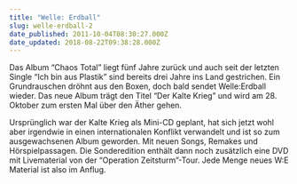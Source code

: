 ```yaml
---
title: "Welle: Erdball"
slug: welle-erdball-2
date_published: 2011-10-04T08:30:27.000Z
date_updated: 2018-08-22T09:38:28.000Z
---
```


Das Album “Chaos Total” liegt fünf Jahre zurück und auch seit der letzten Single “Ich bin aus Plastik” sind bereits drei Jahre ins Land gestrichen. Ein Grundrauschen dröhnt aus den Boxen, doch bald sendet Welle:Erdball wieder. Das neue Album trägt den Titel “Der Kalte Krieg” und wird am 28. Oktober zum ersten Mal über den Äther gehen. 

Ursprünglich war der Kalte Krieg als Mini-CD geplant, hat sich jetzt wohl aber irgendwie in einen internationalen Konflikt verwandelt und ist so zum ausgewachsenen Album geworden. Mit neuen Songs, Remakes und Hörspielpassagen. Die Sonderedition enthält dann noch zusätzlich eine DVD mit Livematerial von der “Operation Zeitsturm”-Tour. Jede Menge neues W:E Material ist also im Anflug.
